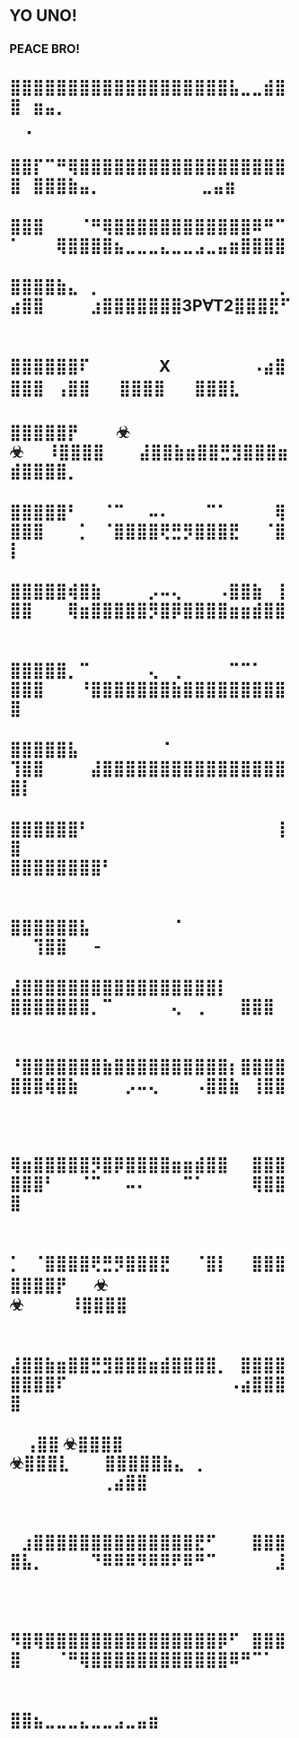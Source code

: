 # YO UNO!
## PEACE BRO!
#
#       ⣿⣿⣿⣿⣿⣿⣿⣿⣿⣿⣿⣿⣿⣿⣿⣿⣿⣿⣿⣧⣀⣀⣾⣿⣿⠀⣶⣤⡀⠀⠀⠀  ⠀⠀⠀⠀⠀⠀⠀⠀⠀⠀⠀⠀⠀  ⠀⢀⠀     
#       ⣿⣿⡏⠉⠛⢿⣿⣿⣿⣿⣿⣿⣿⣿⣿⣿⣿⣿⣿⣿⣿⣿⣿⣿⣿⠀⣿⣿⣿⣷⣤⡀⠀⠀⠀⠀⠀⠀⠀    ⠀  ⣀⣤⣶
#       ⣿⣿⣿⠀⠀⠀⠈⠛⢿⣿⣿⣿⣿⣿⣿⣿⣿⣿⣿⣿⣿⠿⠛⠉⠁⠀⠀⠀⢿⣿⣿⣿⣿⣦⣀⣀⣀⣄⣀⣀⣠⣀⣤⣶⣿⣿⣿⣿
#       ⣿⣿⣿⣿⣷⣄⠀⡀⠀⠀⠀⠀⠀⠀⠀⠀⠀⠀⠀⠀⠀⠀⠀⢀⣴⣿⣿⠀⠀⠀⠀⣰⣿⣿⣿⣿⣿⣿⣿3P∀T2⣿⣿⣿⣟⠋⠀
#       ⣿⣿⣿⣿⣿⣿⠏⠀⠀⠀⠀⠀⠀X⠀⠀⠀⠀⠀⠀⠀⠠⣴⣿⣿⣿⣿⠀⢠⣿⣿ㅤㅤ⣿⣿⣿⣿ㅤㅤ⣿⣿⣿⣇⠀    
#       ⣿⣿⣿⣿⣿⡟⠀⠀ㅤ☣⠀⠀⠀⠀ㅤ☣⠀⠀⠸⣿⣿⣿⣿⠀⠀⠀⣼⣿⣿⣷⣶⣿⣿⣛⣻⣿⣿⣿⣶⣾⣿⣿⣿⣿⡀ ⠀  
#       ⣿⣿⣿⣿⣿⠃⠀⠀⠈⠉⠀⠀⠤⠄⠀⠀⠀⠉⠁⠀⠀⠀⠀⢿⣿⣿⣿⠀⠀⠀⡁⠀⠈⣿⣿⣿⣿⢟⣛⡻⣿⣿⣿⣟⠀⠀⠈⣿⡇⠀
#       ⣿⣿⣿⣿⣿⢾⣿⣷⠀⠀⠀⠀⡠⠤⢄⠀⠀⠀⠠⣿⣿⣷⠀⢸⣿⣿⠀⠀⠀⢿⣶⣿⣿⣿⣿⣿⡻⣿⡿⣿⣿⣿⣿⣶⣶⣾⣿⣿⠀
#       ⣿⣿⣿⣿⣿⡀⠉⠀⠀⠀⠀⠀⢄⠀⢀⠀⠀⠀⠀⠉⠉⠁⠀⠀⣿⣿⣿⠀⠀⠀⠘⣿⣿⣿⣿⣿⣿⣿⣷⣿⣿⣿⣿⣿⣿⣿⣿⣿⣿
#       ⣿⣿⣿⣿⣿⣧⠀⠀⠀⠀⠀⠀⠀⠈⠀⠀⠀⠀⠀⠀⠀⠀⠀⠀⢹⣿⣿⠀⠀⠀⠀⣼⣿⣿⣿⣿⣿⣿⣿⣿⣿⣿⣿⣿⣿⣿⣿⣿⣿⡇
#       ⣿⣿⣿⣿⣿⣿⠃⠀⠀⠀⠀⠀⠀⠀⠀⠀⠀⠀⠀⠀⠀⠀⠀⢸⣿ ⣿⣿⣿⣿⣿⣿⣿⣿⠃⠀⠀⠀⠀⠀⠀⠀⠀⠀⠀⠀⠀⠀⠀⠀⠀⠀
#       ⣿⣿⣿⣿⣿⣿⣧⠀⠀⠀⠀⠀⠀⠀⠈⠀⠀⠀⠀⠀⠀ ⠀⠀⢹⣿⣿⠀⠀                    -
#       ⣼⣿⣿⣿⣿⣿⣿⣿⣿⣿⣿⣿⣿⣿⣿⣿⣿⣿⡇ ⣿⣿⣿⣿⣿⣿⣿⡀⠉⠀⠀⠀⠀⠀⢄⠀⢀⠀⠀⠀⣿⣿⣿      
#    ⠀⠀ ⠘⣿⣿⣿⣿⣿⣿⣿⣷⣿⣿⣿⣿⣿⣿⣿⣿⣿⣿⡆⣿⣿⣿⣿⣿⣿⣿⢾⣿⣷⠀⠀⠀⠀⡠⠤⢄⠀⠀⠀⠠⣿⣿⣷⠀⢸⣿⣿⠀                                                                                             
#    ⠀  ⢿⣶⣿⣿⣿⣿⣿⡻⣿⡿⣿⣿⣿⣿⣶⣶⣾⣿⣿⠀⠀⣿⣿⣿⣿⣿⣿⠃⠀⠀⠈⠉⠀⠀⠤⠄⠀⠀⠀⠉⠁⠀⠀⠀⠀⢿⣿⣿⣿⠀                                                                                              
#    ⠀⠀ ⡁⠀⠈⣿⣿⣿⣿⢟⣛⡻⣿⣿⣿⣟⠀⠀⠈⣿⡇⠀⠀⣿⣿⣿⣿⣿⣿⣿⡟  ⠀⠀☣⠀⠀⠀⠀ㅤ☣⠀⠀⠀⠀⠸⣿⣿⣿⣿⠀                                                                                             
#   ⠀⠀ ⣼⣿⣿⣷⣶⣿⣿⣛⣻⣿⣿⣿⣶⣾⣿⣿⣿⣿⡀⠀⣿⣿⣿⣿⣿⣿⣿⣿⠏⠀⠀⠀⠀⠀⠀⠀⠀⠀⠀⠀⠀⠀⠀⠠⣴⣿⣿⣿⣿⠀⠀
#   ⠀  ⢠⣿⣿   ☣⣿⣿⣿⣿  ☣⣿⣿⣿⣇⠀⠀⠀⣿⣿⣿⣿⣿⣷⣄⠀⡀⠀⠀⠀⠀⠀⠀⠀⠀⠀⠀⠀⠀⠀⠀⠀⢀⣴⣿⣿⠀⠀ 
#   ⠀ ⠀⣰⣿⣿⣿⣿⣿⣿⣿⣿⣿⣿⣿⣿⣿⣿⣟⠋⠀⠀⠀⣿⣿⣿⣿⣧⡀⠀⠀⠀⠀⠙⠿⠿⠿⠻⠿⠿⠟⠿⠛⠉⠀⠀⠀⠀⠀⣸⠀⠀ 
#   ⠀  ⠻⣿⢿⣿⣿⣿⣿⣿⣿⣿⣿⣿⣿⣿⣿⣿⣿⣿⡿⠋⠀⣿⣿⣿⣿⠀⠀⠀⠈⠛⢿⣿⣿⣿⣿⣿⣿⣿⣿⣿⣿⣿⣿⠿⠛⠉⠁⠀⠀⠀                    
#     ⣿⣿⣦⣀⣀⣀⣄⣀⣀⣠⣀⣤⣶
#
